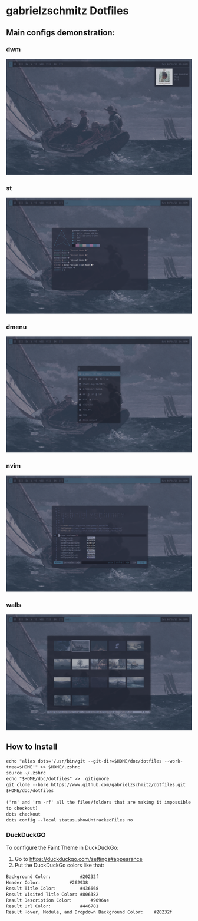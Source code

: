 # gabrielzschmitz Dotfiles

## Main configs demonstration:
### dwm
![dwm](https://github.com/gabrielzschmitz/dotfiles/blob/main/pic/%5Bricedemo%5D/dwm%5Bdemo%5D.png)
### st
![st](https://github.com/gabrielzschmitz/dotfiles/blob/main/pic/%5Bricedemo%5D/st%5Bdemo%5D.png)
### dmenu
![dmenu](https://github.com/gabrielzschmitz/dotfiles/blob/main/pic/%5Bricedemo%5D/dmenu%5Bdemo%5D.png)
### nvim
![nvim](https://github.com/gabrielzschmitz/dotfiles/blob/main/pic/%5Bricedemo%5D/nvim%5Bdemo%5D.png)
### walls
![walls](https://github.com/gabrielzschmitz/dotfiles/blob/main/pic/%5Bricedemo%5D/walls%5Bdemo%5D.png)

## How to Install
```shell
echo "alias dots='/usr/bin/git --git-dir=$HOME/doc/dotfiles --work-tree=$HOME'" >> $HOME/.zshrc
source ~/.zshrc
echo "$HOME/doc/dotfiles" >> .gitignore
git clone --bare https://www.github.com/gabrielzschmitz/dotfiles.git $HOME/doc/dotfiles

('rm' and 'rm -rf' all the files/folders that are making it impossible to checkout)
dots checkout
dots config --local status.showUntrackedFiles no
```

### DuckDuckGO
To configure the Faint Theme in DuckDuckGo:
1. Go to https://duckduckgo.com/settings#appearance
2. Put the DuckDuckGo colors like that:

```
Background Color:   		#20232f
Header Color:   		#262938
Result Title Color:   		#436668
Result Visited Title Color:	#806382
Result Description Color:   	#9096ae
Result Url Color:   		#446781
Result Hover, Module, and Dropdown Background Color:	#20232f
```
